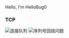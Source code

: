 Hello, I'm HelloBug0

### TCP
  ![连接队列](https://hellobug0.github.io/tcp/%E8%BF%9E%E6%8E%A5%E9%98%9F%E5%88%97)
  ![序列号回绕问题](https://hellobug0.github.io/tcp/%E5%BA%8F%E5%88%97%E5%8F%B7%E5%9B%9E%E7%BB%95%E9%97%AE%E9%A2%98)
